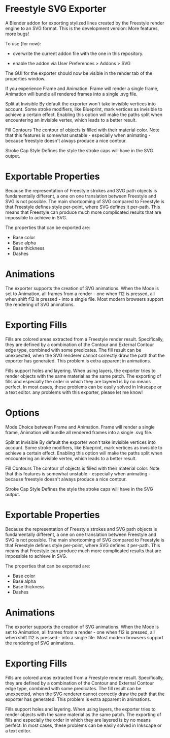 Freestyle SVG Exporter
======================

A Blender addon for exporting stylized lines created by the Freestyle render engine to an SVG format. 
This is the development version: More features, more bugs!

To use (for now):
- overwrite the current addon file with the one in this repository. 

- enable the addon via User Preferences > Addons > SVG

The GUI for the exporter should now be visible in the render tab of the properties window.


If you experience Frame and Animation. Frame will render a single frame, Animation will bundle all rendered frames into a single .svg file. 

Split at Invisible
   By default the exporter won't take invisible vertices into account. Some stroke modifiers, like Blueprint, mark vertices as invisible to achieve a certain effect. Enabling this option will make the paths split when encountering an invisible vertex, which leads to a better result. 

Fill Contours
   The contour of objects is filled with their material color. Note that this features is somewhat unstable - especially when animating - because freestyle doesn't always produce a nice contour. 

Stroke Cap Style
   Defines the style the stroke caps will have in the SVG output. 


Exportable Properties
=====================

Because the representation of Freestyle strokes and SVG path objects is fundamentally different, a one on one translation between Freestyle and SVG is not possible. The main shortcoming of SVG compared to Freestyle is that Freestyle defines style per-point, where SVG defines it per-path. This means that Freestyle can produce much more complicated results that are impossible to achieve in SVG. 

The properties that can be exported are:

* Base color
* Base alpha
* Base thickness
* Dashes

Animations
==========

The exporter supports the creation of SVG animations. When the Mode is set to Animation, all frames from a render - one when f12 is pressed, all when shift f12 is pressed - into a single file. Most modern browsers support the rendering of SVG animations. 


Exporting Fills 
===============

Fills are colored areas extracted from a Freestyle render result. Specifically, they are defined by a combination of the Contour and External Contour edge type, combined with some predicates. The fill result can be unexpected, when the SVG renderer cannot correctly draw the path that the exporter has generated. This problem is extra apparent in animations. 

Fills support holes and layering. When using layers, the exporter tries to render objects with the same material as the same patch. The exporting of fills and especially the order in which they are layered is by no means perfect. In most cases, these problems can be easily solved in Inkscape or a text editor.  any problems with this exporter, please let me know!

Options
=======

Mode
   Choice between Frame and Animation. Frame will render a single frame, Animation will bundle all rendered frames into a single .svg file. 

Split at Invisible
   By default the exporter won't take invisible vertices into account. Some stroke modifiers, like Blueprint, mark vertices as invisible to achieve a certain effect. Enabling this option will make the paths split when encountering an invisible vertex, which leads to a better result. 

Fill Contours
   The contour of objects is filled with their material color. Note that this features is somewhat unstable - especially when animating - because freestyle doesn't always produce a nice contour. 

Stroke Cap Style
   Defines the style the stroke caps will have in the SVG output. 


Exportable Properties
=====================

Because the representation of Freestyle strokes and SVG path objects is fundamentally different, a one on one translation between Freestyle and SVG is not possible. The main shortcoming of SVG compared to Freestyle is that Freestyle defines style per-point, where SVG defines it per-path. This means that Freestyle can produce much more complicated results that are impossible to achieve in SVG. 

The properties that can be exported are:

* Base color
* Base alpha
* Base thickness
* Dashes

Animations
==========

The exporter supports the creation of SVG animations. When the Mode is set to Animation, all frames from a render - one when f12 is pressed, all when shift f12 is pressed - into a single file. Most modern browsers support the rendering of SVG animations. 


Exporting Fills 
===============

Fills are colored areas extracted from a Freestyle render result. Specifically, they are defined by a combination of the Contour and External Contour edge type, combined with some predicates. The fill result can be unexpected, when the SVG renderer cannot correctly draw the path that the exporter has generated. This problem is extra apparent in animations. 

Fills support holes and layering. When using layers, the exporter tries to render objects with the same material as the same patch. The exporting of fills and especially the order in which they are layered is by no means perfect. In most cases, these problems can be easily solved in Inkscape or a text editor.  
